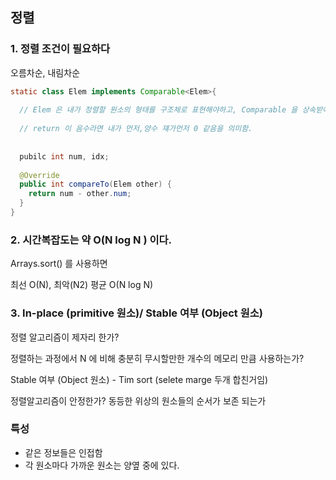 ## 정렬

### 1. 정렬 조건이 필요하다

오름차순, 내림차순

```java
static class Elem implements Comparable<Elem>{
  
  // Elem 은 내가 정렬할 원소의 형태를 구조체로 표현해야하고, Comparable 을 상속받아야하고, 무조건 Int 를 반환해야함.
  
  // return 이 음수라면 내가 먼저,양수 쟤가먼저 0 같음을 의미함.
  
  
  pubilc int num, idx;
  
  @Override
  public int compareTo(Elem other) {
    return num - other.num;
  }
}
```



### 2. 시간복잡도는 약 O(N log N ) 이다.

Arrays.sort() 를 사용하면  

최선 O(N), 최악(N2) 평균 O(N log N)



### 3. In-place  (primitive 원소)/ Stable 여부 (Object 원소)

정렬 알고리즘이 제자리 한가?

정렬하는 과정에서 N 에 비해 충분히 무시할만한 개수의 메모리 만큼 사용하는가?



Stable 여부 (Object 원소) - Tim sort (selete marge 두개  합친거임)

정렬알고리즘이 안정한가? 동등한 위상의 원소들의 순서가 보존 되는가



### 특성

- 같은 정보들은 인접함
- 각 원소마다 가까운 원소는 양옆 중에 있다.

